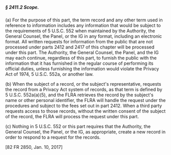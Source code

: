 ##### § 2411.2 Scope. #####

(a) For the purpose of this part, the term record and any other term used in reference to information includes any information that would be subject to the requirements of 5 U.S.C. 552 when maintained by the Authority, the General Counsel, the Panel, or the IG in any format, including an electronic format. All written requests for information from the public that are not processed under parts 2412 and 2417 of this chapter will be processed under this part. The Authority, the General Counsel, the Panel, and the IG may each continue, regardless of this part, to furnish the public with the information that it has furnished in the regular course of performing its official duties, unless furnishing the information would violate the Privacy Act of 1974, 5 U.S.C. 552a, or another law.

(b) When the subject of a record, or the subject's representative, requests the record from a Privacy Act system of records, as that term is defined by 5 U.S.C. 552a(a)(5), and the FLRA retrieves the record by the subject's name or other personal identifier, the FLRA will handle the request under the procedures and subject to the fees set out in part 2412. When a third party requests access to those records, without the written consent of the subject of the record, the FLRA will process the request under this part.

(c) Nothing in 5 U.S.C. 552 or this part requires that the Authority, the General Counsel, the Panel, or the IG, as appropriate, create a new record in order to respond to a request for the records.

[82 FR 2850, Jan. 10, 2017]